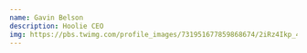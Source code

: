 ```yaml
---
name: Gavin Belson
description: Hoolie CEO
img: https://pbs.twimg.com/profile_images/731951677859868674/2iRz4Ikp_400x400.jpg
---
```

